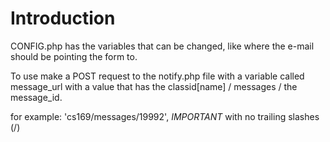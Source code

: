Introduction
=================

CONFIG.php has the variables that can be changed, like where the e-mail should be pointing the form to.

To use make a POST request to the notify.php file with a variable called message_url with a value that 
has the classid[name] / messages / the message_id.

for example: 'cs169/messages/19992', *IMPORTANT* with no trailing slashes (/)
